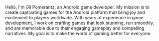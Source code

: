 Hello, I'm Gil Pomerantz, an Android game developer. My mission is to create captivating games for the Android platform that bring joy and excitement to players worldwide. With years of experience in game development, I work on crafting games that look stunning, run smoothly, and are memorable due to their engaging gameplay and compelling narratives. My goal is to make the world of gaming better for everyone.
